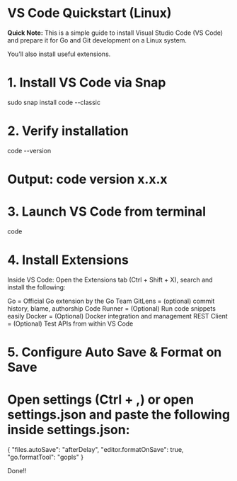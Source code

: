 # VS Code Quickstart (Linux)

**Quick Note:**
This is a simple guide to install Visual Studio Code (VS Code) and prepare it for Go and Git development on a Linux system.

You’ll also install useful extensions.

# 1. Install VS Code via Snap
sudo snap install code --classic

# 2. Verify installation
code --version
# Output: code version x.x.x

# 3. Launch VS Code from terminal
code

# 4. Install Extensions
Inside VS Code: Open the Extensions tab (Ctrl + Shift + X), search and install the following:

Go = Official Go extension by the Go Team
GitLens = (optional) commit history, blame, authorship
Code Runner = (Optional) Run code snippets easily
Docker = (Optional) Docker integration and management
REST Client = (Optional) Test APIs from within VS Code

# 5. Configure Auto Save & Format on Save
# Open settings (Ctrl + ,) or open settings.json and paste the following inside settings.json:

{
   "files.autoSave": "afterDelay",
   "editor.formatOnSave": true,
   "go.formatTool": "gopls"
}

Done!!
